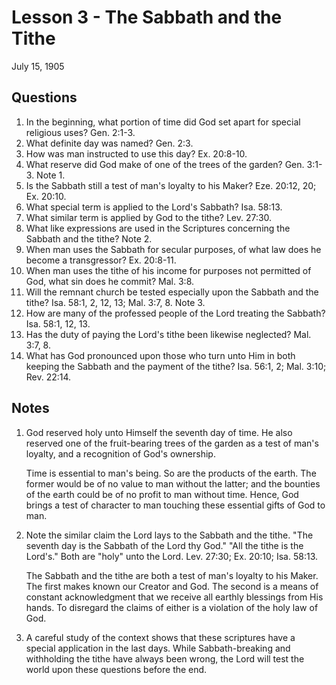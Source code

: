 # Lesson 3 - The Sabbath and the Tithe

July 15, 1905

## Questions

1. In the beginning, what portion of time did God set apart for special religious uses? Gen. 2:1-3.
2. What definite day was named? Gen. 2:3.
3. How was man instructed to use this day? Ex. 20:8-10.
4. What reserve did God make of one of the trees of the garden? Gen. 3:1-3. Note 1.
5. Is the Sabbath still a test of man's loyalty to his Maker? Eze. 20:12, 20; Ex. 20:10.
6. What special term is applied to the Lord's Sabbath? Isa. 58:13.
7. What similar term is applied by God to the tithe? Lev. 27:30.
8. What like expressions are used in the Scriptures concerning the Sabbath and the tithe? Note 2.
9. When man uses the Sabbath for secular purposes, of what law does he become a transgressor? Ex. 20:8-11.
10. When man uses the tithe of his income for purposes not permitted of God, what sin does he commit? Mal. 3:8.
11. Will the remnant church be tested especially upon the Sabbath and the tithe? Isa. 58:1, 2, 12, 13; Mal. 3:7, 8. Note 3.
12. How are many of the professed people of the Lord treating the Sabbath? Isa. 58:1, 12, 13.
13. Has the duty of paying the Lord's tithe been likewise neglected? Mal. 3:7, 8.
14. What has God pronounced upon those who turn unto Him in both keeping the Sabbath and the payment of the tithe? Isa. 56:1, 2; Mal. 3:10; Rev. 22:14.

## Notes

1. God reserved holy unto Himself the seventh day of time. He also reserved one of the fruit-bearing trees of the garden as a test of man's loyalty, and a recognition of God's ownership.

   Time is essential to man's being. So are the products of the earth. The former would be of no value to man without the latter; and the bounties of the earth could be of no profit to man without time. Hence, God brings a test of character to man touching these essential gifts of God to man.

2. Note the similar claim the Lord lays to the Sabbath and the tithe. "The seventh day is the Sabbath of the Lord thy God." "All the tithe is the Lord's." Both are "holy" unto the Lord. Lev. 27:30; Ex. 20:10; Isa. 58:13.

   The Sabbath and the tithe are both a test of man's loyalty to his Maker. The first makes known our Creator and God. The second is a means of constant acknowledgment that we receive all earthly blessings from His hands. To disregard the claims of either is a violation of the holy law of God.

3. A careful study of the context shows that these scriptures have a special application in the last days. While Sabbath-breaking and withholding the tithe have always been wrong, the Lord will test the world upon these questions before the end.